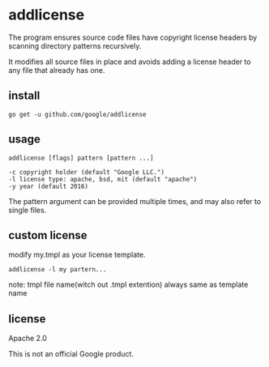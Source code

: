 # addlicense

The program ensures source code files have copyright license headers
by scanning directory patterns recursively.

It modifies all source files in place and avoids adding a license header
to any file that already has one.

## install

    go get -u github.com/google/addlicense

## usage

    addlicense [flags] pattern [pattern ...]
    
    -c copyright holder (default "Google LLC.")
    -l license type: apache, bsd, mit (default "apache")
    -y year (default 2016)

The pattern argument can be provided multiple times, and may also refer
to single files.

## custom license

modify my.tmpl as your license template.

	addlicense -l my partern...

note: tmpl file name(witch out .tmpl extention) always same as template name


## license

Apache 2.0

This is not an official Google product.
